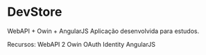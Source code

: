 # DevStore
WebAPI + Owin + AngularJS
Aplicação desenvolvida para estudos.

Recursos:
WebAPI 2
Owin
OAuth 
Identity
AngularJS
